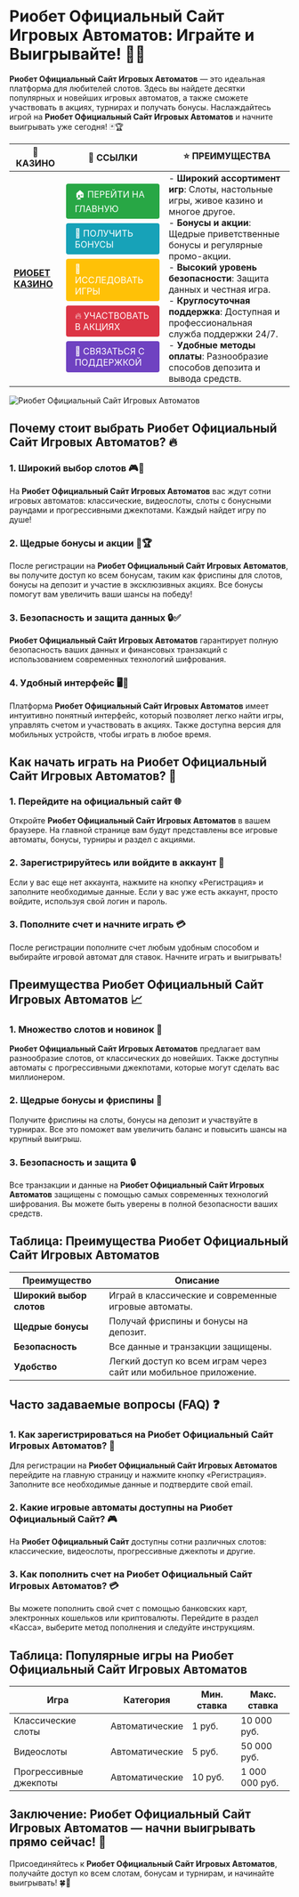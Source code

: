 # **Риобет Официальный Сайт Игровых Автоматов: Играйте и Выигрывайте!** 🎰💸

**Риобет Официальный Сайт Игровых Автоматов** — это идеальная платформа для любителей слотов. Здесь вы найдете десятки популярных и новейших игровых автоматов, а также сможете участвовать в акциях, турнирах и получать бонусы. Наслаждайтесь игрой на **Риобет Официальный Сайт Игровых Автоматов** и начните выигрывать уже сегодня! 🃏🏆

| 🎰 **КАЗИНО**                              | 🔗 **ССЫЛКИ**                                                                                                                                                                                                                                                                                                   | ⭐ **ПРЕИМУЩЕСТВА**                                                                                     |
|--------------------------------------------|----------------------------------------------------------------------------------------------------------------------------------------------------------------------------------------------------------------------------------------------------------------------------------------------------------------|--------------------------------------------------------------------------------------------------------|
| **[РИОБЕТ КАЗИНО](https://brandplay.link/7xBLTPyj)** | <a href="https://brandplay.link/7xBLTPyj" style="display: inline-block; padding: 8px 16px; margin: 4px 0; background-color: #28a745; color: white; text-decoration: none; border-radius: 4px;">🏠 ПЕРЕЙТИ НА ГЛАВНУЮ</a><br> <a href="https://brandplay.link/7xBLTPyj" style="display: inline-block; padding: 8px 16px; margin: 4px 0; background-color: #17a2b8; color: white; text-decoration: none; border-radius: 4px;">🎁 ПОЛУЧИТЬ БОНУСЫ</a><br> <a href="https://brandplay.link/7xBLTPyj" style="display: inline-block; padding: 8px 16px; margin: 4px 0; background-color: #ffc107; color: white; text-decoration: none; border-radius: 4px;">🎲 ИССЛЕДОВАТЬ ИГРЫ</a><br> <a href="https://brandplay.link/7xBLTPyj" style="display: inline-block; padding: 8px 16px; margin: 4px 0; background-color: #dc3545; color: white; text-decoration: none; border-radius: 4px;">🔥 УЧАСТВОВАТЬ В АКЦИЯХ</a><br> <a href="https://brandplay.link/7xBLTPyj" style="display: inline-block; padding: 8px 16px; margin: 4px 0; background-color: #6f42c1; color: white; text-decoration: none; border-radius: 4px;">💬 СВЯЗАТЬСЯ С ПОДДЕРЖКОЙ</a> | - **Широкий ассортимент игр**: Слоты, настольные игры, живое казино и многое другое.<br>- **Бонусы и акции**: Щедрые приветственные бонусы и регулярные промо-акции.<br>- **Высокий уровень безопасности**: Защита данных и честная игра.<br>- **Круглосуточная поддержка**: Доступная и профессиональная служба поддержки 24/7.<br>- **Удобные методы оплаты**: Разнообразие способов депозита и вывода средств. |

![Риобет Официальный Сайт Игровых Автоматов](https://avatars.mds.yandex.net/i?id=761c4f42bcdd3eac6fea742c19509810_l-9245471-images-thumbs&n=13)

## Почему стоит выбрать **Риобет Официальный Сайт Игровых Автоматов**? 🔥

### 1. **Широкий выбор слотов** 🎮💸

На **Риобет Официальный Сайт Игровых Автоматов** вас ждут сотни игровых автоматов: классические, видеослоты, слоты с бонусными раундами и прогрессивными джекпотами. Каждый найдет игру по душе!

### 2. **Щедрые бонусы и акции** 🎁🏆

После регистрации на **Риобет Официальный Сайт Игровых Автоматов**, вы получите доступ ко всем бонусам, таким как фриспины для слотов, бонусы на депозит и участие в эксклюзивных акциях. Все бонусы помогут вам увеличить ваши шансы на победу!

### 3. **Безопасность и защита данных** 🔒✅

**Риобет Официальный Сайт Игровых Автоматов** гарантирует полную безопасность ваших данных и финансовых транзакций с использованием современных технологий шифрования.

### 4. **Удобный интерфейс** 🖥️📱

Платформа **Риобет Официальный Сайт Игровых Автоматов** имеет интуитивно понятный интерфейс, который позволяет легко найти игры, управлять счетом и участвовать в акциях. Также доступна версия для мобильных устройств, чтобы играть в любое время.

## Как начать играть на **Риобет Официальный Сайт Игровых Автоматов**? 🏁

### 1. **Перейдите на официальный сайт** 🌐

Откройте **Риобет Официальный Сайт Игровых Автоматов** в вашем браузере. На главной странице вам будут представлены все игровые автоматы, бонусы, турниры и раздел с акциями.

### 2. **Зарегистрируйтесь или войдите в аккаунт** 📝

Если у вас еще нет аккаунта, нажмите на кнопку «Регистрация» и заполните необходимые данные. Если у вас уже есть аккаунт, просто войдите, используя свой логин и пароль.

### 3. **Пополните счет и начните играть** 💳

После регистрации пополните счет любым удобным способом и выбирайте игровой автомат для ставок. Начните играть и выигрывать!

## Преимущества **Риобет Официальный Сайт Игровых Автоматов** 📈

### 1. **Множество слотов и новинок** 🎰

**Риобет Официальный Сайт Игровых Автоматов** предлагает вам разнообразие слотов, от классических до новейших. Также доступны автоматы с прогрессивными джекпотами, которые могут сделать вас миллионером.

### 2. **Щедрые бонусы и фриспины** 🎁

Получите фриспины на слоты, бонусы на депозит и участвуйте в турнирах. Все это поможет вам увеличить баланс и повысить шансы на крупный выигрыш.

### 3. **Безопасность и защита** 🔒

Все транзакции и данные на **Риобет Официальный Сайт Игровых Автоматов** защищены с помощью самых современных технологий шифрования. Вы можете быть уверены в полной безопасности ваших средств.

## Таблица: Преимущества **Риобет Официальный Сайт Игровых Автоматов**

| Преимущество               | Описание                                       |
|----------------------------|------------------------------------------------|
| **Широкий выбор слотов**   | Играй в классические и современные игровые автоматы. |
| **Щедрые бонусы**          | Получай фриспины и бонусы на депозит.          |
| **Безопасность**           | Все данные и транзакции защищены.              |
| **Удобство**               | Легкий доступ ко всем играм через сайт или мобильное приложение. |

## Часто задаваемые вопросы (FAQ) ❓

### **1. Как зарегистрироваться на **Риобет Официальный Сайт Игровых Автоматов**?** 📝

Для регистрации на **Риобет Официальный Сайт Игровых Автоматов** перейдите на главную страницу и нажмите кнопку «Регистрация». Заполните все необходимые данные и подтвердите свой email.

### **2. Какие игровые автоматы доступны на **Риобет Официальный Сайт**?** 🎮

На **Риобет Официальный Сайт** доступны сотни различных слотов: классические, видеослоты, прогрессивные джекпоты и другие.

### **3. Как пополнить счет на **Риобет Официальный Сайт Игровых Автоматов**?** 💳

Вы можете пополнить свой счет с помощью банковских карт, электронных кошельков или криптовалюты. Перейдите в раздел «Касса», выберите метод пополнения и следуйте инструкциям.

## Таблица: Популярные игры на **Риобет Официальный Сайт Игровых Автоматов**

| Игра                | Категория        | Мин. ставка | Макс. ставка |
|---------------------|------------------|-------------|--------------|
| Классические слоты  | Автоматические   | 1 руб.      | 10 000 руб.  |
| Видеослоты          | Автоматические   | 5 руб.      | 50 000 руб.  |
| Прогрессивные джекпоты | Автоматические  | 10 руб.     | 1 000 000 руб. |

## Заключение: **Риобет Официальный Сайт Игровых Автоматов** — начни выигрывать прямо сейчас! 🎉

Присоединяйтесь к **Риобет Официальный Сайт Игровых Автоматов**, получайте доступ ко всем слотам, бонусам и турнирам, и начинайте выигрывать! 🍀🎰

